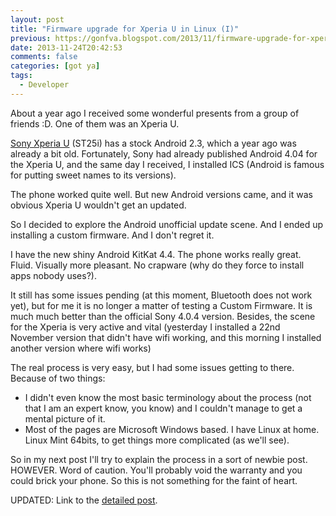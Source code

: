 ```yaml
---
layout: post
title: "Firmware upgrade for Xperia U in Linux (I)"
previous: https://gonfva.blogspot.com/2013/11/firmware-upgrade-for-xperia-u-in-linux-i.html
date: 2013-11-24T20:42:53
comments: false
categories: [got ya]
tags:
  - Developer
---
```


About a year ago I received some wonderful presents from a group of friends :D. One of them was an Xperia U.


[Sony Xperia U](http://www.sonymobile.com/gb/products/phones/xperia-u/) (ST25i) has a stock Android 2.3, which a year ago was already a bit old. Fortunately, Sony had already published Android 4.04 for the Xperia U, and the same day I received, I installed ICS (Android is famous for putting sweet names to its versions).


The phone worked quite well. But new Android versions came, and it was obvious Xperia U wouldn't get an updated.


So I decided to explore the Android unofficial update scene. And I ended up installing a custom firmware. And I don't regret it.


I have the new shiny Android KitKat 4.4. The phone works really great. Fluid. Visually more pleasant. No crapware (why do they force to install apps nobody uses?).


It still has some issues pending (at this moment, Bluetooth does not work yet), but for me it is no longer a matter of testing a Custom Firmware. It is much much better than the official Sony 4.0.4 version. Besides, the scene for the Xperia is very active and vital (yesterday I installed a 22nd November version that didn't have wifi working, and this morning I installed another version where wifi works)


The real process is very easy, but I had some issues getting to there. Because of two things:




+ I didn't even know the most basic terminology about the process (not that I am an expert know, you know) and I couldn't manage to get a mental picture of it.
+ Most of the pages are Microsoft Windows based. I have Linux at home. Linux Mint 64bits, to get things more complicated (as we'll see).


So in my next post I'll try to explain the process in a sort of newbie post. HOWEVER. Word of caution. You'll probably void the warranty and you could brick your phone. So this is not something for the faint of heart.


UPDATED: Link to the [detailed post](http://gonfva.blogspot.co.uk/2013/11/firmware-upgrade-for-xperia-u-in-linux.html).

